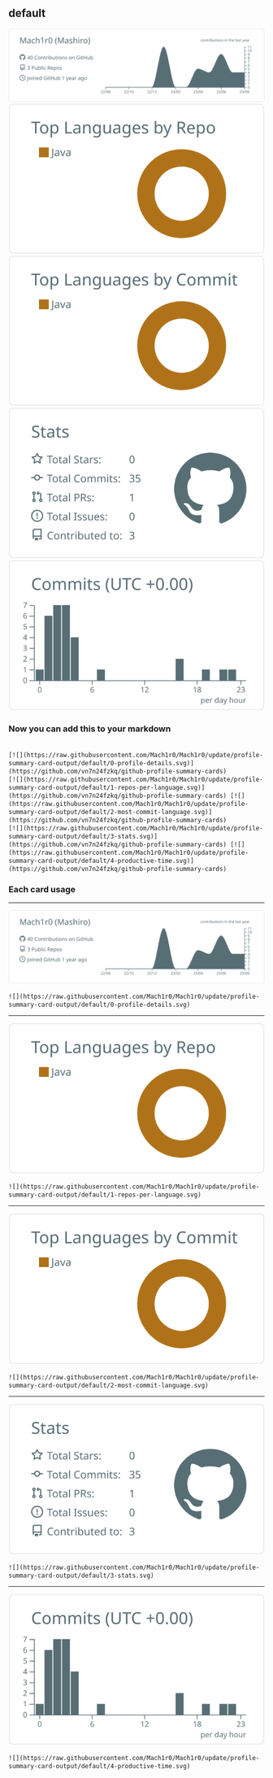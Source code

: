 ## default

[![](./0-profile-details.svg)](https://github.com/vn7n24fzkq/github-profile-summary-cards)
[![](./1-repos-per-language.svg)](https://github.com/vn7n24fzkq/github-profile-summary-cards) [![](./2-most-commit-language.svg)](https://github.com/vn7n24fzkq/github-profile-summary-cards)
[![](./3-stats.svg)](https://github.com/vn7n24fzkq/github-profile-summary-cards) [![](./4-productive-time.svg)](https://github.com/vn7n24fzkq/github-profile-summary-cards)
### Now you can add this to your markdown
```

[![](https://raw.githubusercontent.com/Mach1r0/Mach1r0/update/profile-summary-card-output/default/0-profile-details.svg)](https://github.com/vn7n24fzkq/github-profile-summary-cards)
[![](https://raw.githubusercontent.com/Mach1r0/Mach1r0/update/profile-summary-card-output/default/1-repos-per-language.svg)](https://github.com/vn7n24fzkq/github-profile-summary-cards) [![](https://raw.githubusercontent.com/Mach1r0/Mach1r0/update/profile-summary-card-output/default/2-most-commit-language.svg)](https://github.com/vn7n24fzkq/github-profile-summary-cards)
[![](https://raw.githubusercontent.com/Mach1r0/Mach1r0/update/profile-summary-card-output/default/3-stats.svg)](https://github.com/vn7n24fzkq/github-profile-summary-cards) [![](https://raw.githubusercontent.com/Mach1r0/Mach1r0/update/profile-summary-card-output/default/4-productive-time.svg)](https://github.com/vn7n24fzkq/github-profile-summary-cards)

```

### Each card usage
---

![](./0-profile-details.svg)

```
![](https://raw.githubusercontent.com/Mach1r0/Mach1r0/update/profile-summary-card-output/default/0-profile-details.svg)
```

    

---

![](./1-repos-per-language.svg)

```
![](https://raw.githubusercontent.com/Mach1r0/Mach1r0/update/profile-summary-card-output/default/1-repos-per-language.svg)
```

    

---

![](./2-most-commit-language.svg)

```
![](https://raw.githubusercontent.com/Mach1r0/Mach1r0/update/profile-summary-card-output/default/2-most-commit-language.svg)
```

    

---

![](./3-stats.svg)

```
![](https://raw.githubusercontent.com/Mach1r0/Mach1r0/update/profile-summary-card-output/default/3-stats.svg)
```

    

---

![](./4-productive-time.svg)

```
![](https://raw.githubusercontent.com/Mach1r0/Mach1r0/update/profile-summary-card-output/default/4-productive-time.svg)
```

    
